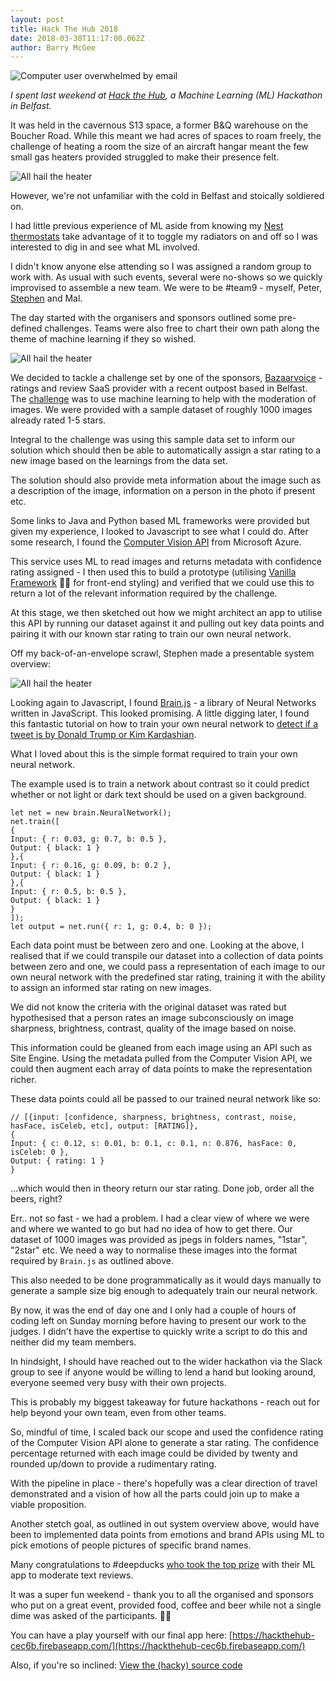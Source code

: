 ```yaml
---
layout: post
title: Hack The Hub 2018
date: 2018-03-30T11:17:00.062Z
author: Barry McGee
---
```

![Computer user overwhelmed by email](/images/uploads/hackthehub-hero.jpg)

_I spent last weekend at [Hack the Hub](https://www.hackthehub2018.com/), a Machine Learning (ML) Hackathon in Belfast._

It was held in the cavernous S13 space, a former B&Q warehouse on the Boucher Road. While this meant we had acres of spaces to roam freely, the challenge of heating a room the size of an aircraft hangar meant the few small gas heaters provided struggled to make their presence felt.

![All hail the heater](/images/uploads/heater.jpg)

However, we're not unfamiliar with the cold in Belfast and stoically soldiered on.

I had little previous experience of ML aside from knowing my [Nest thermostats](https://nest.com/uk/thermostats/nest-learning-thermostat/overview/) take advantage of it to toggle my radiators on and off so I was interested to dig in and see what ML involved.

I didn't know anyone else attending so I was assigned a random group to work with. As usual with such events, several were no-shows so we quickly improvised to assemble a new team. We were to be #team9 - myself, Peter, [Stephen](https://twitter.com/McGuns7) and Mal.

The day started with the organisers and sponsors outlined some pre-defined challenges. Teams were also free to chart their own path along the theme of machine learning if they so wished.

![All hail the heater](/images/uploads/s13.jpg)

We decided to tackle a challenge set by one of the sponsors, [Bazaarvoice](https://www.bazaarvoice.com/uk/) - ratings and review SaaS provider with a recent outpost based in Belfast. The [challenge](https://docs.google.com/presentation/d/1in6jmyABLETLHJdwsWSpQ1WA0o5F_Cvxtydpzp6D0xw/edit#slide=id.p26) was to use machine learning to help with the moderation of images. We were provided with a sample dataset of roughly 1000 images already rated 1-5 stars.

Integral to the challenge was using this sample data set to inform our solution which should then be able to automatically assign a star rating to a new image based on the learnings from the data set.

The solution should also provide meta information about the image such as a description of the image, information on a person in the photo if present etc.

Some links to Java and Python based ML frameworks were provided but given my experience, I looked to Javascript to see what I could do. After some research, I found the [Computer Vision API](https://azure.microsoft.com/en-gb/services/cognitive-services/computer-vision/) from Microsoft Azure.

This service uses ML to read images and returns metadata with confidence rating assigned - I then used this to build a prototype (utilising [Vanilla Framework](https://vanillaframework.io/) 💪🏻 for front-end styling) and verified that we could use this to return a lot of the relevant information required by the challenge.

At this stage, we then sketched out how we might architect an app to utilise this API by running our dataset against it and pulling out key data points and pairing it with our known star rating to train our own neural network.

Off my back-of-an-envelope scrawl, Stephen made a presentable system overview:

![All hail the heater](/images/uploads/flow-chart.png)

Looking again to Javascript, I found [Brain.js](https://github.com/BrainJS) - a library of Neural Networks written in JavaScript. This looked promising. A little digging later, I found this fantastic tutorial on how to train your own neural network to [detect if a tweet is by Donald Trump or Kim Kardashian](https://itnext.io/you-can-build-a-neural-network-in-javascript-even-if-you-dont-really-understand-neural-networks-e63e12713a3).

What I loved about this is the simple format required to train your own neural network.

The example used is to train a network about contrast so it could predict whether or not light or dark text should be used on a given background.

```
let net = new brain.NeuralNetwork();
net.train([
{
Input: { r: 0.03, g: 0.7, b: 0.5 },
Output: { black: 1 }
},{
Input: { r: 0.16, g: 0.09, b: 0.2 },
Output: { black: 1 }
},{
Input: { r: 0.5, b: 0.5 },
Output: { black: 1 }
}
]);
let output = net.run({ r: 1, g: 0.4, b: 0 });
```

Each data point must be between zero and one. Looking at the above, I realised that if we could transpile our dataset into a collection of data points between zero and one, we could pass a representation of each image to our own neural network with the predefined star rating, training it with the ability to assign an informed star rating on new images.

We did not know the criteria with the original dataset was rated but hypothesised that a person rates an image subconsciously on image sharpness, brightness, contrast, quality of the image based on noise.

This information could be gleaned from each image using an API such as Site Engine. Using the metadata pulled from the Computer Vision API, we could then augment each array of data points to make the representation richer.

These data points could all be passed to our trained neural network like so:

```
// [{input: [confidence, sharpness, brightness, contrast, noise, hasFace, isCeleb, etc], output: [RATING]},
{
Input: { c: 0.12, s: 0.01, b: 0.1, c: 0.1, n: 0.876, hasFace: 0, isCeleb: 0 },
Output: { rating: 1 }
}
```

...which would then in theory return our star rating. Done job, order all the beers, right?

Err.. not so fast - we had a problem. I had a clear view of where we were and where we wanted to go but had no idea of how to get there.
Our dataset of 1000 images was provided as jpegs in folders names, "1star", "2star" etc. We need a way to normalise these images into the format required by `Brain.js` as outlined above.

This also needed to be done programmatically as it would days manually to generate a sample size big enough to adequately train our neural network.

By now, it was the end of day one and I only had a couple of hours of coding left on Sunday morning before having to present our work to the judges. I didn't have the expertise to quickly write a script to do this and neither did my team members.

In hindsight, I should have reached out to the wider hackathon via the Slack group to see if anyone would be willing to lend a hand but looking around, everyone seemed very busy with their own projects.

This is probably my biggest takeaway for future hackathons - reach out for help beyond your own team, even from other teams.

So, mindful of time, I scaled back our scope and used the confidence rating of the Computer Vision API alone to generate a star rating. The confidence percentage returned with each image could be divided by twenty and rounded up/down to provide a rudimentary rating.

With the pipeline in place - there's hopefully was a clear direction of travel demonstrated and a vision of how all the parts could join up to make a viable proposition.

Another stetch goal, as outlined in out system overview above, would have been to implemented data points from emotions and brand APIs using ML to pick emotions of people pictures of specific brand names.

Many congratulations to #deepducks [who took the top prize](https://medium.com/hackthehub/deep-ducks-hackthehub-2018-winners-699cd67dfb6c) with their ML app to moderate text reviews.

It was a super fun weekend - thank you to all the organised and sponsors who put on a great event, provided food, coffee and beer while not a single dime was asked of the participants. 👏🏻

You can have a play yourself with our final app here: [https://hackthehub-cec6b.firebaseapp.com/](https://hackthehub-cec6b.firebaseapp.com/)

Also, if you're so inclined: [View the (hacky) source code](https://github.com/barrymcgee/hackthehub)
